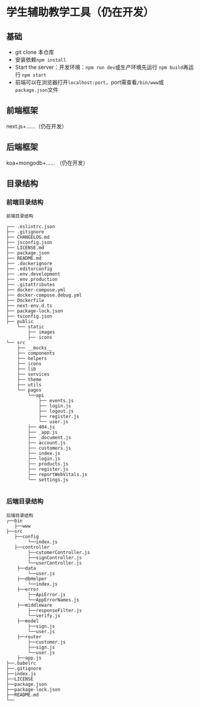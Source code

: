 # 学生辅助教学工具（仍在开发）
## 基础
- git clone 本仓库
- 安装依赖`npm install`
- Start the server：开发环境：`npm run dev`或生产环境先运行 `npm build`再运行 `npm start`
-  前端可以在浏览器打开`localhost:port`，port需查看`/bin/www`或`package.json`文件

## 前端框架
next.js+……（仍在开发）
## 后端框架
koa+mongodb+……  （仍在开发）

## 目录结构

### 前端目录结构
```
前端目录结构

┌── .eslintrc.json 
├── .gitignore 
├── CHANGELOG.md 
├── jsconfig.json
├── LICENSE.md
├── package.json
├── README.md
├── .dockerignore
├── .editorconfig
├── .env.development
├── .env.production
├── .gitattributes
├── docker-compose.yml
├── docker-compose.debug.yml
├── Dockerfile
├── next-env.d.ts
├── package-lock.json
├── tsconfig.json
├── public
    └── static
        ├── images
        ├── icons
└── src
	├── __mocks__
	├── components
	├── helpers
	├── icons
	├── lib
	├── services
	├── theme
	├── utils
	└── pages
	    └──api
	        ├── events.js
	        ├── login.js
	        ├── logout.js
	        ├── register.js
	        └── user.js
		├── 404.js
		├── _app.js
		├── _document.js
		├── account.js
		├── customers.js
		├── index.js
		├── login.js
		├── products.js
		├── register.js
		├── reportWebVitals.js
		└── settings.js
		
```
### 后端目录结构
```
后端目录结构
┌──bin
   ├──www
├──src
   ├──config
        └──index.js
   ├──controller
        ├──cutomerController.js
        ├──signController.js
        └──userController.js
    ├──data
        └──user.js
    ├──dbHelper
        └──index.js
    ├──error
        ├──ApiError.js
        └──AppErrorNames.js
    ├──middleware
        ├──responseFilter.js
        └──verify.js
    ├──model
        ├──sign.js
        └──user.js
    ├──router
        ├──customer.js
        ├──sign.js
        └──user.js
    ├──app.js
├──.babelrc
├──.gitignore
├──index.js
├──LICENSE
├──package.json
├──package-lock.json
├──README.md
└──
```


